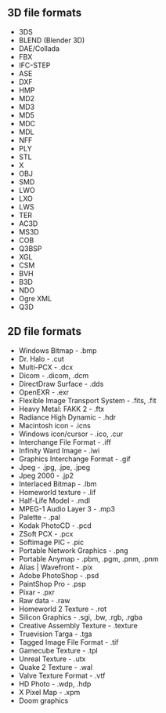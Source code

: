 3D file formats
---------------

-   3DS
-   BLEND (Blender 3D)
-   DAE/Collada
-   FBX
-   IFC-STEP
-   ASE
-   DXF
-   HMP
-   MD2
-   MD3
-   MD5
-   MDC
-   MDL
-   NFF
-   PLY
-   STL
-   X
-   OBJ
-   SMD
-   LWO
-   LXO
-   LWS
-   TER
-   AC3D
-   MS3D
-   COB
-   Q3BSP
-   XGL
-   CSM
-   BVH
-   B3D
-   NDO
-   Ogre XML
-   Q3D

2D file formats
---------------

-   Windows Bitmap - .bmp
-   Dr. Halo - .cut
-   Multi-PCX - .dcx
-   Dicom - .dicom, .dcm
-   DirectDraw Surface - .dds
-   OpenEXR - .exr
-   Flexible Image Transport System - .fits, .fit
-   Heavy Metal: FAKK 2 - .ftx
-   Radiance High Dynamic - .hdr
-   Macintosh icon - .icns
-   Windows icon/cursor - .ico, .cur
-   Interchange File Format - .iff
-   Infinity Ward Image - .iwi
-   Graphics Interchange Format - .gif
-   Jpeg - .jpg, .jpe, .jpeg
-   Jpeg 2000 - .jp2
-   Interlaced Bitmap - .lbm
-   Homeworld texture - .lif
-   Half-Life Model - .mdl
-   MPEG-1 Audio Layer 3 - .mp3
-   Palette - .pal
-   Kodak PhotoCD - .pcd
-   ZSoft PCX - .pcx
-   Softimage PIC - .pic
-   Portable Network Graphics - .png
-   Portable Anymap - .pbm, .pgm, .pnm, .pnm
-   Alias | Wavefront - .pix
-   Adobe PhotoShop - .psd
-   PaintShop Pro - .psp
-   Pixar - .pxr
-   Raw data - .raw
-   Homeworld 2 Texture - .rot
-   Silicon Graphics - .sgi, .bw, .rgb, .rgba
-   Creative Assembly Texture - .texture
-   Truevision Targa - .tga
-   Tagged Image File Format - .tif
-   Gamecube Texture - .tpl
-   Unreal Texture - .utx
-   Quake 2 Texture - .wal
-   Valve Texture Format - .vtf
-   HD Photo - .wdp, .hdp
-   X Pixel Map - .xpm
-   Doom graphics
